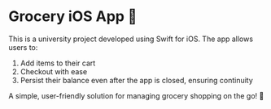<h1>Grocery iOS App 🛒</h1>

This is a university project developed using Swift for iOS. The app allows users to:

1. Add items to their cart
2. Checkout with ease
3. Persist their balance even after the app is closed, ensuring continuity

A simple, user-friendly solution for managing grocery shopping on the go! 🎉
